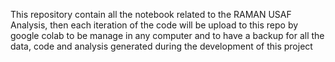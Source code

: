 This repository contain all the notebook related to the RAMAN USAF Analysis, then each iteration of the code will be upload to this repo by google colab to be manage in any computer and to have a backup for all the data, code and analysis generated during the development of this project
